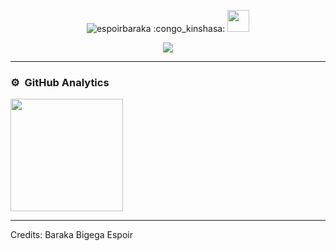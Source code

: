 <p align="center"> <img src="https://komarev.com/ghpvc/?username=espoirbaraka&label=Profile%20views&color=0e75b6&style=plastic" alt="espoirbaraka" /> :congo_kinshasa: <img src="https://media.giphy.com/media/hvRJCLFzcasrR4ia7z/giphy.gif" width="35"></p>
<p align="center">
  <a href="https://github.com/DenverCoder1/readme-typing-svg"><img src="https://readme-typing-svg.herokuapp.com?lines=Baraka+Bigega+Espoir;Teacher+and+Reseacher+in+Computer+Science;Software+Developer;Graphic%20Designer;Always%20learning%20new%20things&center=true&width=500&height=50"></a>
</p>






----- 

### ⚙️ &nbsp;GitHub Analytics

<p align="left">
<a href="https://github.com/espoirbaraka">
  <img height="180em" src="https://github-readme-stats-eight-theta.vercel.app/api?username=espoirbaraka&show_icons=true&theme=algolia&include_all_commits=true&count_private=true+count_public=true"/>

</a>
</p>

-----

Credits: Baraka Bigega Espoir






